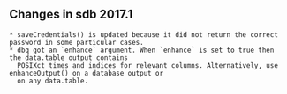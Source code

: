 


Changes in sdb 2017.1
---------------------
	* saveCredentials() is updated because it did not return the correct password in some particular cases. 
	* dbq got an `enhance` argument. When `enhance` is set to true then the data.table output contains 
	  POSIXct times and indices for relevant columns. Alternatively, use enhanceOutput() on a database output or
	  on any data.table.


